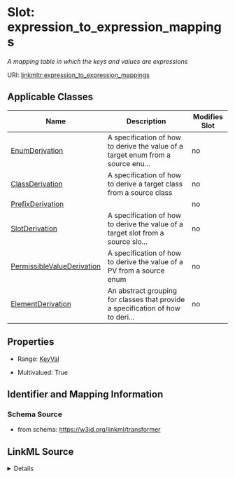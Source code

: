 

# Slot: expression_to_expression_mappings


_A mapping table in which the keys and values are expressions_



URI: [linkmltr:expression_to_expression_mappings](https://w3id.org/linkml/transformer/expression_to_expression_mappings)



<!-- no inheritance hierarchy -->





## Applicable Classes

| Name | Description | Modifies Slot |
| --- | --- | --- |
| [EnumDerivation](EnumDerivation.md) | A specification of how to derive the value of a target enum from a source enu... |  no  |
| [ClassDerivation](ClassDerivation.md) | A specification of how to derive a target class from a source class |  no  |
| [PrefixDerivation](PrefixDerivation.md) |  |  no  |
| [SlotDerivation](SlotDerivation.md) | A specification of how to derive the value of a target slot from a source slo... |  no  |
| [PermissibleValueDerivation](PermissibleValueDerivation.md) | A specification of how to derive the value of a PV from a source enum |  no  |
| [ElementDerivation](ElementDerivation.md) | An abstract grouping for classes that provide a specification of how to  deri... |  no  |







## Properties

* Range: [KeyVal](KeyVal.md)

* Multivalued: True





## Identifier and Mapping Information







### Schema Source


* from schema: https://w3id.org/linkml/transformer




## LinkML Source

<details>
```yaml
name: expression_to_expression_mappings
description: A mapping table in which the keys and values are expressions
from_schema: https://w3id.org/linkml/transformer
rank: 1000
multivalued: true
alias: expression_to_expression_mappings
owner: ElementDerivation
domain_of:
- ElementDerivation
range: KeyVal
inlined: true

```
</details>